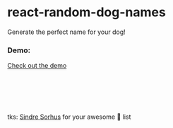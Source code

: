 # react-random-dog-names

Generate the perfect name for your dog! 

### Demo: 

<a href="https://joaopereirawd.github.io/random-dog-names/">Check out the demo</a>

</br></br></br></br></br>
tks: <a href="https://github.com/sindresorhus">Sindre Sorhus</a> for your awesome 🐶 list

